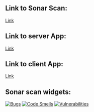 ## Link to Sonar Scan:
[Link](https://sonarcloud.io/summary/new_code?id=velar3n_E_biznes&branch=main)


## Link to server App:
[Link](https://github.com/velar3n/E_biznes/tree/main/zad_5/backend)


## Link to client App: 
[Link](https://github.com/velar3n/E_biznes/tree/main/zad_5/frontend)


## Sonar scan widgets:
[![Bugs](https://sonarcloud.io/api/project_badges/measure?project=velar3n_E_biznes&metric=bugs)](https://sonarcloud.io/summary/new_code?id=velar3n_E_biznes)
[![Code Smells](https://sonarcloud.io/api/project_badges/measure?project=velar3n_E_biznes&metric=code_smells)](https://sonarcloud.io/summary/new_code?id=velar3n_E_biznes)
[![Vulnerabilities](https://sonarcloud.io/api/project_badges/measure?project=velar3n_E_biznes&metric=vulnerabilities)](https://sonarcloud.io/summary/new_code?id=velar3n_E_biznes)